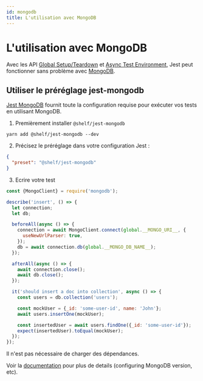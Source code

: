 ```yaml
---
id: mongodb
title: L'utilisation avec MongoDB
---
```


# L'utilisation avec MongoDB

Avec les API [Global Setup/Teardown](Configuration.md#globalsetup-string) et [Async Test Environment](Configuration.md#testenvironment-string), Jest peut fonctionner sans problème avec [MongoDB](https://www.mongodb.com/).

## Utiliser le préréglage jest-mongodb

[Jest MongoDB](https://github.com/shelfio/jest-mongodb) fournit toute la configuration requise pour exécuter vos tests en utilisant MongoDB.

1.  Premièrement installer `@shelf/jest-mongodb`

```
yarn add @shelf/jest-mongodb --dev
```

2.   Précisez le préréglage dans votre configuration Jest :

```json
{
  "preset": "@shelf/jest-mongodb"
}
```

3.  Ecrire votre test

```js
const {MongoClient} = require('mongodb');

describe('insert', () => {
  let connection;
  let db;

  beforeAll(async () => {
    connection = await MongoClient.connect(global.__MONGO_URI__, {
      useNewUrlParser: true,
    });
    db = await connection.db(global.__MONGO_DB_NAME__);
  });

  afterAll(async () => {
    await connection.close();
    await db.close();
  });

  it('should insert a doc into collection', async () => {
    const users = db.collection('users');

    const mockUser = {_id: 'some-user-id', name: 'John'};
    await users.insertOne(mockUser);

    const insertedUser = await users.findOne({_id: 'some-user-id'});
    expect(insertedUser).toEqual(mockUser);
  });
});
```

Il n'est pas nécessaire de charger des dépendances.

Voir la [documentation](https://github.com/shelfio/jest-mongodb) pour plus de details (configuring MongoDB version, etc).
